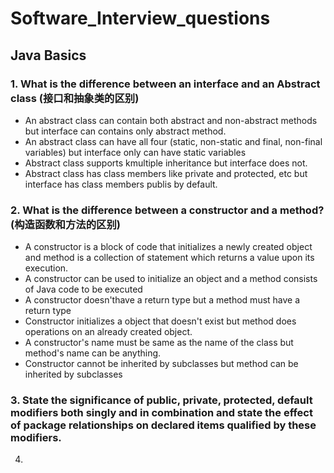 # Software_Interview_questions

## Java Basics

### 1. What is the difference between an interface and an Abstract class (接口和抽象类的区别)
  
   - An abstract class can contain both abstract and non-abstract methods but interface can contains only abstract method.
   - An abstract class can have all four (static, non-static and final, non-final variables) but interface only can have
     static variables
   - Abstract class supports kmultiple inheritance but interface does not.
   - Abstract class has class members like private and protected, etc but interface has class members publis by default.
   
### 2. What is the difference between a constructor and a method? (构造函数和方法的区别)

   - A constructor is a block of code that initializes a newly created object and method is a collection of statement which       returns a value upon its execution.
   - A constructor can be used to initialize an object and a method consists of Java code to be executed
   - A constructor doesn'thave a return type but a method must have a return type
   - Constructor initializes a object that doesn't exist but method does operations on an already created object.
   - A constructor's name must be same as the name of the class but method's name can be anything.
   - Constructor cannot be inherited by subclasses but method can be inherited by subclasses
   
### 3. State the significance of public, private, protected, default modifiers both singly and in combination and state the           effect of package relationships on declared items qualified by these modifiers.

   
   
4. 

